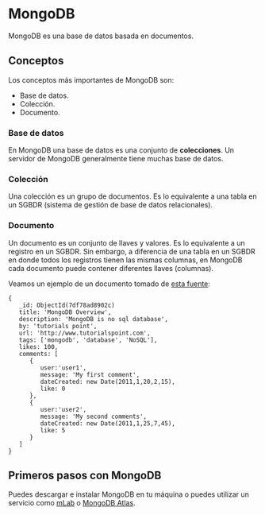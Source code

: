 # MongoDB

MongoDB es una base de datos basada en documentos.

## Conceptos

Los conceptos más importantes de MongoDB son:

* Base de datos.
* Colección.
* Documento.

### Base de datos

En MongoDB una base de datos es una conjunto de **colecciones**. Un servidor de MongoDB generalmente tiene muchas base de datos.

### Colección

Una colección es un grupo de documentos. Es lo equivalente a una tabla en un SGBDR \(sistema de gestión de base de datos relacionales\).

### Documento

Un documento es un conjunto de llaves y valores. Es lo equivalente a un registro en un SGBDR. Sin embargo, a diferencia de una tabla en un SGBDR en donde todos los registros tienen las mismas columnas, en MongoDB cada documento puede contener diferentes llaves \(columnas\).

Veamos un ejemplo de un documento tomado de [esta fuente](https://www.tutorialspoint.com/mongodb/mongodb_overview.htm):

```text
{
   _id: ObjectId(7df78ad8902c)
   title: 'MongoDB Overview',
   description: 'MongoDB is no sql database',
   by: 'tutorials point',
   url: 'http://www.tutorialspoint.com',
   tags: ['mongodb', 'database', 'NoSQL'],
   likes: 100,
   comments: [
      {
         user:'user1',
         message: 'My first comment',
         dateCreated: new Date(2011,1,20,2,15),
         like: 0
      },
      {
         user:'user2',
         message: 'My second comments',
         dateCreated: new Date(2011,1,25,7,45),
         like: 5
      }
   ]
}
```

## Primeros pasos con MongoDB

Puedes descargar e instalar MongoDB en tu máquina o puedes utilizar un servicio como [mLab](https://mlab.com/) o [MongoDB Atlas](https://www.mongodb.com/cloud/atlas).

